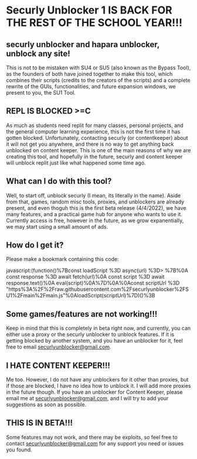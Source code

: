 # Securly Unblocker 1 IS BACK FOR THE REST OF THE SCHOOL YEAR!!!
## securly unblocker and hapara unblocker, unblock any site!
This is not to be mistaken with SU4 or SU5 (also known as the Bypass Tool), as the founders of both have joined together to make this tool, which combines their scripts (credits to the creators of the scripts) and a complete rewrite of the GUIs, functionalities, and future expansion windows, we present to you, the SU1 Tool.

## REPL IS BLOCKED >=C

As much as students need replit for many classes, personal projects, and the general computer learning experience, this is not the first time it has gotten blocked. Unfortunately, contacting securly (or contentkeeper) about it will not get you anywhere, and there is no way to get anything back unblocked on content keeper. This is one of the main reasons of why we are creating this tool, and hopefully in the future, securly and content keeper will unblock replit just like what happened some time ago.

## What can I do with this tool?

Well, to start off, unblock securly (I mean, its literally in the name). Aside from that, games, random misc tools, proxies, and unblockers are already present, and even thoguh this is the first beta release (4/4/2022), we have many features, and a practical game hub for anyone who wants to use it. Currently access is free, however in the future, as we grow expanentially, we may start using a small amount of ads. 

## How do I get it?

Please make a bookmark containing this code:

javascript:(function()%7Bconst loadScript %3D async(url) %3D> %7B%0A    const response %3D await fetch(url)%0A    const script %3D await response.text()%0A    eval(script)%0A%7D%0A%0Aconst scriptUrl %3D "https%3A%2F%2Fraw.githubusercontent.com%2Fsecurlyunblocker%2FSU1%2Fmain%2Fmain.js"%0AloadScript(scriptUrl)%7D)()%3B

## Some games/features are not working!!!

Keep in mind that this is completely in beta right now, and currently, you can either use a proxy or the securly unblocker to unblock features. If it is getting blocked by another system, and you have an unblocker for it, feel free to email [securlyunblocker@gmail.com](mailto:securlyunblocker@gmail.com). 

## I HATE CONTENT KEEPER!!!

Me too. However, I do not have any unblockers for it other than proxies, but if those are blocked, I have no idea how to unblock it. I will add more proxies in the future though. If you have an unblocker for Content Keeper, please email me at [securlyunblocker@gmail.com](mailto:securlyunblocker@gmail.com), and I will try to add your suggestions as soon as possible.

## THIS IS IN BETA!!!

Some features may not work, and there may be exploits, so feel free to contact [securlyunblocker@gmail.com](mailto:securlyunblocker@gmail.com) for any support you need or issues you found.
